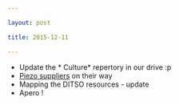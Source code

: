 ```yaml
---

layout: post

title: 2015-12-11

---
```



-   Update the \* Culture\* repertory in our drive :p
-   [Piezo
    suppliers](:Category:Transducer#Transducer_suppliers "wikilink") on
    their way
-   Mapping the DITSO resources - update
-   Apero !

